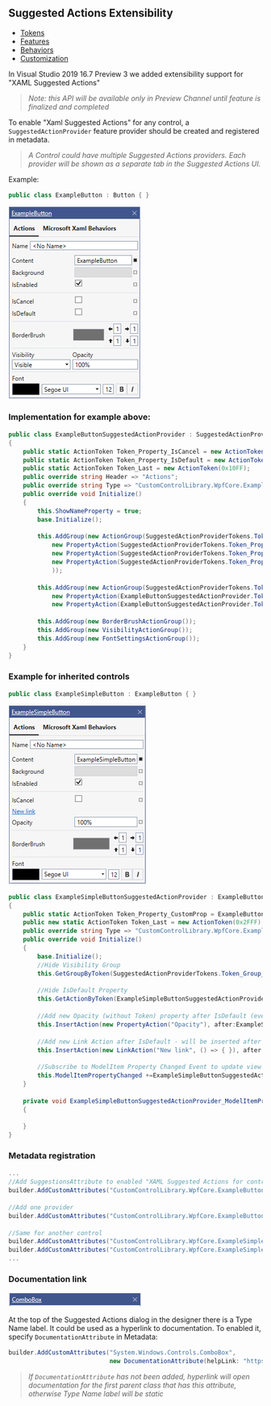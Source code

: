## Suggested Actions Extensibility

- [Tokens](./xaml-designer-suggested-actions-extensibility-tokens.md)
- [Features](./xaml-designer-suggested-actions-extensibility-features.md)
- [Behaviors](./xaml-designer-suggested-actions-extensibility-behaviors.md)
- [Customization](./xaml-designer-suggested-actions-extensibility-customization.md)

In Visual Studio 2019 16.7 Preview 3 we added extensibility support for "XAML Suggested Actions"
>*Note: this API will be available only in Preview Channel until feature is finalized and completed*

To enable "Xaml Suggested Actions" for any control, a `SuggestedActionProvider` feature provider should be created and registered in metadata.

>*A Control could have multiple Suggested Actions providers. Each provider will be shown as a separate tab in the Suggested Actions UI.*

Example:
```cs
public class ExampleButton : Button { }
```

![extensibility-migration-architecture](xaml-suggested-actions.png)

### Implementation for example above:
```CS
public class ExampleButtonSuggestedActionProvider : SuggestedActionProvider
{
    public static ActionToken Token_Property_IsCancel = new ActionToken(0x1001);
    public static ActionToken Token_Property_IsDefault = new ActionToken(0x1002);
    public static ActionToken Token_Last = new ActionToken(0x10FF);
    public override string Header => "Actions";
    public override string Type => "CustomControlLibrary.WpfCore.ExampleButton";
    public override void Initialize()
    {
        this.ShowNameProperty = true;
        base.Initialize();
        
        this.AddGroup(new ActionGroup(SuggestedActionProviderTokens.Token_Group_Common,
            new PropertyAction(SuggestedActionProviderTokens.Token_Property_Content, "Content"),
            new PropertyAction(SuggestedActionProviderTokens.Token_Property_Background, "Background"),
            new PropertyAction(SuggestedActionProviderTokens.Token_Property_IsEnabled, "IsEnabled")
            ));
        
        this.AddGroup(new ActionGroup(SuggestedActionProviderTokens.Token_Group_Specific,
            new PropertyAction(ExampleButtonSuggestedActionProvider.Token_Property_IsCancel,"IsCancel"),
            new PropertyAction(ExampleButtonSuggestedActionProvider.Token_Property_IsDefault,"IsDefault")));
        
        this.AddGroup(new BorderBrushActionGroup());
        this.AddGroup(new VisibilityActionGroup());
        this.AddGroup(new FontSettingsActionGroup());
    }
}
```
### Example for inherited controls
```cs
public class ExampleSimpleButton : ExampleButton { }
```

![extensibility-migration-architecture](xaml-suggested-actions-2.png)

```CS
public class ExampleSimpleButtonSuggestedActionProvider : ExampleButtonSuggestedActionProvider
{
    public static ActionToken Token_Property_CustomProp = ExampleButtonSuggestedActionProviderToken_Last + 1;
    public new static ActionToken Token_Last = new ActionToken(0x2FFF);
    public override string Type => "CustomControlLibrary.WpfCore.ExampleSimpleButton";
    public override void Initialize()
    {
        base.Initialize();
        //Hide Visibility Group
        this.GetGroupByToken(SuggestedActionProviderTokens.Token_Group_VisibilitySettings).IsVisible =false;
        
        //Hide IsDefault Property
        this.GetActionByToken(ExampleSimpleButtonSuggestedActionProvider.Token_Property_IsDefault)IsVisible = false;
        
        //Add new Opacity (without Token) property after IsDefault (even if it was hidden before)
        this.InsertAction(new PropertyAction("Opacity"), after:ExampleSimpleButtonSuggestedActionProvider.Token_Property_IsDefault);
        
        //Add new Link Action after IsDefault - will be inserted after IsDefault, but before Opacity
        this.InsertAction(new LinkAction("New link", () => { }), after:ExampleSimpleButtonSuggestedActionProvider.Token_Property_IsDefault);
        
        //Subscribe to ModelItem Property Changed Event to update view if needed
        this.ModelItemPropertyChanged +=ExampleSimpleButtonSuggestedActionProvider_ModelItemPropertyChanged;
    }
    
    private void ExampleSimpleButtonSuggestedActionProvider_ModelItemPropertyChanged(object sender,PropertyChangedEventArgs e)
    {
        
    }
}
```

### Metadata registration
```CS
...
//Add SuggestionsAttribute to enabled "XAML Suggested Actions for control"
builder.AddCustomAttributes("CustomControlLibrary.WpfCore.ExampleButton", new SuggestionsAttribute());

//Add one provider
builder.AddCustomAttributes("CustomControlLibrary.WpfCore.ExampleButton", new FeatureAttribute(typeof(ExampleButtonSuggestedActionProvider)));

//Same for another control
builder.AddCustomAttributes("CustomControlLibrary.WpfCore.ExampleSimpleButton", new SuggestionsAttribute());
builder.AddCustomAttributes("CustomControlLibrary.WpfCore.ExampleSimpleButton", new FeatureAttribute(typeof(ExampleSimpleButtonSuggestedActionProvider)));
...
```

### Documentation link
![extensibility-migration-architecture](xaml-suggested-actions-documentation.png)

At the top of the Suggested Actions dialog in the designer there is a Type Name label.
It could be used as a hyperlink to documentation. To enabled it, specify `DocumentationAttribute` in Metadata:
```cs
builder.AddCustomAttributes("System.Windows.Controls.ComboBox", 
                            new DocumentationAttribute(helpLink: "https://docs.microsoft.com/en-us/dotnet/api/system.windows.controls.combobox"));
```
>*If `DocumentationAttribute` has not been added, hyperlink will open documentation for the first parent class that has this attribute, otherwise Type Name label will be static*